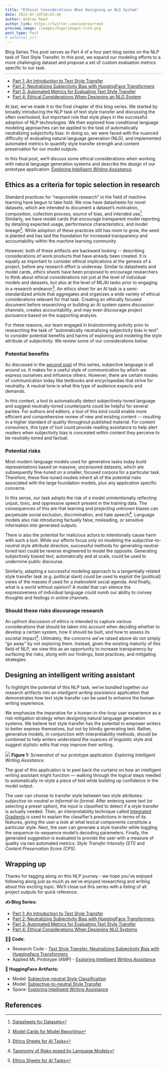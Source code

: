 ```yaml
---
title: "Ethical Considerations When Designing an NLG System"
date: 2022-07-29T10:43:48
author: Andrew Reed
author_link: https://twitter.com/andrewrreed
preview_image: /images/hugo/image1-tst4.png
post_type: Post
# external_url:
---
```


<div  class="tldr"> 
  <span class="textbold">Blog Series</span>
  This post serves as Part 4 of a four part blog series on the NLP task of Text Style Transfer. In this post, we expand our modeling efforts to a more challenging dataset and propose a set of custom evaluation metrics specific to our task.
  <div style="margin-top:10px; border-top: 1px dashed grey"> 
    <ul>
        <li> <a href="/2022/03/22/an-introduction-to-text-style-transfer.html" class=""> Part 1: An Introduction to Text Style Transfer </a> 
        </li>
        <li> <a href="/2022/05/05/neutralizing-subjectivity-bias-with-huggingface-transformers.html" class="">  Part 2: Neutralizing Subjectivity Bias with HuggingFace Transformers </a>
        </li>
        <li> <a href="/2022/07/11/automated-metrics-for-evaluating-text-style-transfer.html" class=""> Part 3: Automated Metrics for Evaluating Text Style Transfer </a>
        </li>
        <li> <a href="/2022/07/29/ethical-considerations-when-designing-an-nlg-system.html" class=""> Part 4: Ethical Considerations When Designing an NLG System </a>
        </li>
    </ul>
  </div>
</div>

At last, we’ve made it to the final chapter of this blog series. We started by broadly introducing the NLP task of text style transfer and discussing the often overlooked, but important role that style plays in the successful adoption of NLP technologies. We then explored how conditional language modeling approaches can be applied to the task of automatically neutralizing subjectivity bias. In doing so, we were faced with the nuanced difficulty of evaluating natural language generation (NLG), and implemented automated metrics to quantify style transfer strength and content preservation for our model outputs.

In this final post, we’ll discuss some ethical considerations when working with natural language generation systems and describe the design of our prototype application: [_Exploring Intelligent Writing Assistance_](https://huggingface.co/spaces/cffl/Exploring_Intelligent_Writing_Assistance).

## Ethics as a criteria for topic selection in research

Standard practices for “responsible research” in the field of machine learning have begun to take hold. We now have datasheets for novel datasets, which are intended to document a dataset’s motivation, composition, collection process, source of bias, and intended use[^1]. Similarly, we have model cards that encourage transparent model reporting by detailing expected usage, performance characteristics, and model lineage[^2]. While adoption of these practices still has room to grow, the seed is planted and has laid the foundation for increased transparency and accountability within the machine learning community.

However, both of these artifacts are backward looking -- describing considerations of work products that have already been created. It is equally as important to consider ethical implications at the genesis of a project, before any research effort is underway. Similar to datasheets and model cards, _ethics sheets_ have been proposed to encourage researchers to think about ethical considerations not just at the level of individual models and datasets, but also at the level of ML/AI tasks prior to engaging in a research endeavor[^3]. An ethics sheet for an AI task is a semi-standardized article that aggregates and organizes a wide variety of ethical considerations relevant for that task. Creating an ethically focused document before researching or building an AI system opens discussion channels, creates accountability, and may even discourage project pursuance based on the supporting analysis.

For these reasons, our team engaged in brainstorming activity prior to researching the task of “automatically neutralizing subjectivity bias in text” to consider potential benefits and harms of exploring and modeling the style attribute of subjectivity. We review some of our considerations below.

### Potential benefits

As discussed in the [second post](/2022/05/05/neutralizing-subjectivity-bias-with-huggingface-transformers.html) of this series, subjective language is all around us. It makes for a useful style of communication by which we express ourselves and influence others. However, there are certain modes of communication today like textbooks and encyclopedias that strive for neutrality. A neutral tone is what this type of audience expects and demands.

In this context, a tool to automatically detect subjectively-toned language and suggest neutrally-toned counterparts could be helpful for several parties. For authors and editors, a tool of this kind could enable more efficient and comprehensive review of new and existing content -- resulting in a higher standard of quality throughout published material. For content consumers, this type of tool could provide reading assistance to help alert readers when subjectivity bias is concealed within content they perceive to be neutrally-toned and factual.

### Potential risks

Most modern language models used for generative tasks today build representations based on massive, uncensored datasets, which are subsequently fine-tuned on a smaller, focused corpora for a particular task. Therefore, these fine-tuned models inherit all of the potential risks associated with the large foundation models, plus any application specific concerns.

In this sense, our task adopts the risk of a model unintentionally reflecting unjust, toxic, and oppressive speech present in the training data. The consequences of this are that learning and projecting unknown biases can perpetuate social exclusion, discrimination, and hate speech[^4]. Language models also risk introducing factually false, misleading, or sensitive information into generated outputs.

There is also the potential for malicious actors to intentionally cause harm with such a tool. While our efforts focus only on modeling the _subjective-to-neutral_ style attribute direction, successful methods for generating neutral-toned text could be reverse engineered to model the opposite. Generating subjectively biased text, automatically and at scale, could be used to undermine public discourse.

Similarly, adapting a successful modeling approach to a tangentially related style transfer task (e.g. political slant) could be used to exploit the [political] views of the masses if used for a malevolent social agenda. And finally, what is a world without opinion? A model that can silence the expressiveness of individual language could numb our ability to convey thoughts and feelings in online channels.

### Should these risks discourage research

An upfront discussion of ethics is intended to capture various considerations that should be taken into account when deciding whether to develop a certain system, how it should be built, and how to assess its societal impact[^3]. Ultimately, the concerns we’ve raised above do not simply “go away” by not exploring them. Instead, given the existing maturity of this field of NLP, we view this as an opportunity to increase transparency by surfacing the risks, along with our findings, best practices, and mitigating strategies.

## Designing an intelligent writing assistant

To highlight the potential of this NLP task, we’ve bundled together our research artifacts into an _intelligent writing assistance_ application that demonstrates how text style transfer can be used to enhance the human writing experience.

We emphasize the imperative for a human-in-the-loop user experience as a risk-mitigation strategy when designing natural language generation systems. We believe text style transfer has the potential to empower writers to better express themselves, but not by blindly generating text. Rather, generative models, in conjunction with interpretability methods, should be combined to help writers understand the nuances of linguistic style and suggest stylistic edits that _may_ improve their writing.

![](/images/hugo/image1-tst4.png)
**Figure 1:** Screenshot of our prototype application: _Exploring Intelligent Writing Assistance_.

The goal of this application is to peel back the curtains on how an intelligent writing assistant might function — walking through the logical steps needed to automatically re-style a piece of text while building up confidence in the model output.

The user can choose to transfer style between two style attributes: _subjective-to-neutral_ or _informal-to-formal_. After entering some text (or selecting a preset option), the input is classified to detect if a style transfer is actually needed. Then, an interpretability technique called [Integrated Gradients](https://arxiv.org/pdf/1703.01365.pdf) is used to explain the classifier’s predictions in terms of its features, giving the user a look at what lexical components constitute a particular style. Next, the user can generate a style transfer while toggling the sequence-to-sequence model’s decoding parameters. Finally, the generated suggestion is evaluated to provide the user with a measure of quality via two automated metrics: _Style Transfer Intensity (STI)_ and _Content Preservation Score (CPS)_.

## Wrapping up

Thanks for tagging along on this NLP journey - we hope you’ve enjoyed following along just as much as we’ve enjoyed researching and writing about this exciting topic. We’ll close out this series with a listing of all project outputs for quick reference.

**✍️ Blog Series:**

- [Part 1: An Introduction to Text Style Transfer](/2022/03/22/an-introduction-to-text-style-transfer.html)
- [Part 2: Neutralizing Subjectivity Bias with HuggingFace Transformers](/2022/05/05/neutralizing-subjectivity-bias-with-huggingface-transformers.html)
- [Part 3: Automated Metrics for Evaluating Text Style Transfer](/2022/07/11/automated-metrics-for-evaluating-text-style-transfer.html)
- [Part 4: Ethical Considerations When Designing NLG Systems](/2022/07/29/ethical-considerations-when-designing-an-nlg-system.html)

**🧑‍💻 Code:**

- Research Code - [Text Style Transfer: Neutralizing Subjectivity Bias with Huggingface Transformers](https://github.com/fastforwardlabs/text-style-transfer)
- Applied ML Prototype (AMP) - [Exploring Intelligent Writing Assistance](https://github.com/cloudera/CML_AMP_Intelligent_Writing_Assistance)

**🤗 HuggingFace Artifacts:**

- Model: [Subjective-neutral Style Classification](https://huggingface.co/cffl/bert-base-styleclassification-subjective-neutral)
- Model: [Subjective-to-neutral Style Transfer](https://huggingface.co/cffl/bart-base-styletransfer-subjective-to-neutral)
- Space: [Exploring Intelligent Writing Assistance](https://huggingface.co/spaces/cffl/Exploring_Intelligent_Writing_Assistance)

## References

[^1]: [Datasheets for Datasets](https://arxiv.org/pdf/1803.09010.pdf)
[^2]: [Model Cards for Model Reporting](https://arxiv.org/pdf/1810.03993.pdf)
[^3]: [Ethics Sheets for AI Tasks](https://aclanthology.org/2022.acl-long.573.pdf)
[^4]: [Taxonomy of Risks posed by Language Models](https://dl.acm.org/doi/pdf/10.1145/3531146.3533088)
